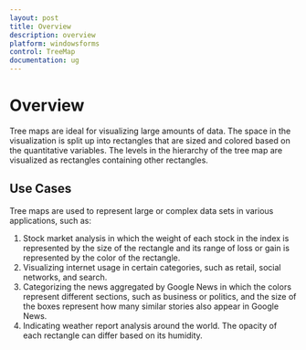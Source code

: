 ```yaml
---
layout: post
title: Overview
description: overview
platform: windowsforms
control: TreeMap 
documentation: ug
---
```


# Overview

Tree maps are ideal for visualizing large amounts of data. The space in the visualization is split up into rectangles that are sized and colored based on the quantitative variables. The levels in the hierarchy of the tree map are visualized as rectangles containing other rectangles.

## Use Cases

Tree maps are used to represent large or complex data sets in various applications, such as:

1. Stock market analysis in which the weight of each stock in the index is represented by the size of the rectangle and its range of loss or gain is represented by the color of the rectangle.
2. Visualizing internet usage in certain categories, such as retail, social networks, and search.
3. Categorizing the news aggregated by Google News in which the colors represent different sections, such as business or politics, and the size of the boxes represent how many similar stories also appear in Google News.
4. Indicating weather report analysis around the world. The opacity of each rectangle can differ based on its humidity.
